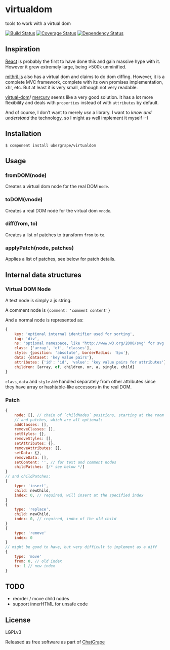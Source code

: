 # virtualdom

tools to work with a virtual dom

[![Build Status](https://travis-ci.org/Swatinem/virtualdom.png?branch=master)](https://travis-ci.org/Swatinem/virtualdom)
[![Coverage Status](https://coveralls.io/repos/Swatinem/virtualdom/badge.png?branch=master)](https://coveralls.io/r/Swatinem/virtualdom)
[![Dependency Status](https://gemnasium.com/Swatinem/virtualdom.png)](https://gemnasium.com/Swatinem/virtualdom)

## Inspiration

[React](http://facebook.github.io/react/) is probably the first to have done this
and gain massive hype with it. However it grew extremely large, being >500k
unminified.

[mithril.js](https://github.com/lhorie/mithril.js) also has a virtual dom and
claims to do dom diffing. However, it is a complete MVC framework, complete with
its own promises implementation, xhr, etc. But at least it is very small, although
not very readable.

[virtual-dom](https://github.com/Matt-Esch/virtual-dom)/
[mercury](https://github.com/Raynos/mercury) seems like a very good
solution. It has a lot more flexibility and deals with `properties` instead of
with `attributes` by default.

And of course, I don’t want to merely *use* a library. I want to
*know and understand* the technology, so I might as well implement it myself :-)

## Installation

    $ component install ubergrape/virtualdom

## Usage

### fromDOM(node)

Creates a virtual dom node for the real DOM `node`.

### toDOM(vnode)

Creates a real DOM node for the virtual dom `vnode`.

### diff(from, to)

Creates a list of patches to transform `from` to `to`.

### applyPatch(node, patches)

Applies a list of patches, see below for patch details.

## Internal data structures

### Virtual DOM Node

A text node is simply a js string.

A comment node is `{comment: 'comment content'}`

And a normal node is represented as:

```js
{
	key: 'optional internal identifier used for sorting',
	tag: 'div',
	ns: 'optional namespace, like "http://www.w3.org/2000/svg" for svg'
	class: ['array', 'of', 'classes'],
	style: {position: 'absolute', borderRadius: '5px'},
	data: {dataset: 'key value pairs'},
	attributes: {'id': 'id', 'value': 'key value pairs for attributes'},
	children: [array, of, children, or, a, single, child]
}
```

`class`, `data` and `style` are handled separately from other attributes
since they have array or hashtable-like accessors in the real DOM.

### Patch

```js
{
	node: [], // chain of `childNodes` positions, starting at the room node
	// and patches, which are all optional:
	addClasses: [],
	removeClasses: [],
	setStyles: {},
	removeStyles: [],
	setAttributes: {},
	removeAttributes: [],
	setData: {},
	removeData: [],
	setContent: '', // for text and comment nodes
	childPatches: [/* see below */]
}
// and childPatches:
{
	type: 'insert',
	child: newChild,
	index: 0, // required, will insert at the specified index
}
{
	type: 'replace',
	child: newChild,
	index: 0, // required, index of the old child
}
{
	type: 'remove'
	index: 0
}
// might be good to have, but very difficult to implement as a diff
{
	type: 'move'
	from: 0, // old index
	to: 1 // new index
}
```

## TODO

* reorder / move child nodes
* support innerHTML for unsafe code

## License

  LGPLv3

  Released as free software as part of [ChatGrape](https://chatgrape.com/)

